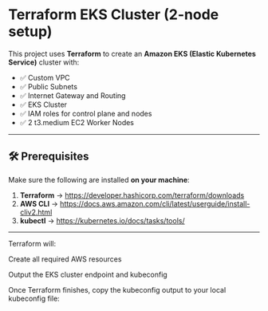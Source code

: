 

# Terraform EKS Cluster (2-node setup)

This project uses **Terraform** to create an **Amazon EKS (Elastic Kubernetes Service)** cluster with:

- ✅ Custom VPC
- ✅ Public Subnets
- ✅ Internet Gateway and Routing
- ✅ EKS Cluster
- ✅ IAM roles for control plane and nodes
- ✅ 2 t3.medium EC2 Worker Nodes

---

## 🛠 Prerequisites

Make sure the following are installed **on your machine**:

1. **Terraform** → https://developer.hashicorp.com/terraform/downloads  
2. **AWS CLI** → https://docs.aws.amazon.com/cli/latest/userguide/install-cliv2.html  
3. **kubectl** → https://kubernetes.io/docs/tasks/tools/

---


Terraform will:

Create all required AWS resources

Output the EKS cluster endpoint and kubeconfig


Once Terraform finishes, copy the kubeconfig output to your local kubeconfig file:

